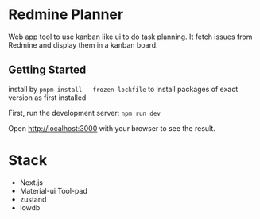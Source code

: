 
# Redmine Planner

Web app tool to use kanban like ui to do task planning. It fetch issues from Redmine and display them in a kanban board.


## Getting Started

install by `pnpm install --frozen-lockfile` to install packages of exact version as first installed

First, run the development server: `npm run dev`

Open [http://localhost:3000](http://localhost:3000) with your browser to see the result.


# Stack

- Next.js
- Material-ui Tool-pad
- zustand
- lowdb